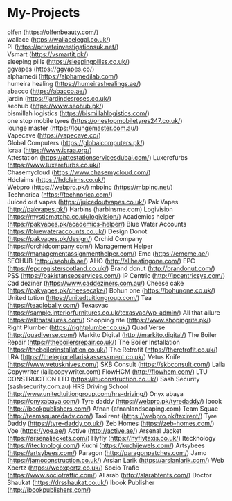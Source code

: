 # My-Projects
olfen (https://olfenbeauty.com/)  
wallace (https://wallacelegal.co.uk/)  
PI (https://privateinvestigationsuk.net/)  
Vsmart (https://vsmartit.pk/)  
sleeping pills (https://sleepingpillss.co.uk/)  
ggvapes (https://ggvapes.co/)  
alphamedi (https://alphamedilab.com/)  
humeira healing (https://humeirashealings.ae/)  
abacco (https://abacco.ae/)  
jardin (https://jardindesroses.co.uk/)  
seohub (https://www.seohub.pk/)  
bismillah logistics (https://bismillahlogistics.com/)  
one stop mobile tyres (https://onestopmobiletyres247.co.uk/)  
lounge master (https://loungemaster.com.au/)  
Vapecave (https://vapecave.co/)  
Global Computers (https://globalcomputers.pk/)  
Icraa (https://www.icraa.org/)  
Attestation (https://attestationservicesdubai.com/) 
Luxerefurbs (https://www.luxerefurbs.co.uk/)  
Chasemycloud (https://www.chasemycloud.com/)  
Hdclaims (https://hdclaims.co.uk/)  
Webpro (https://webpro.pk/) 
mbpinc (https://mbpinc.net/)  
Technorica (https://technorica.com/)  
Juiced out vapes (https://juicedoutvapes.co.uk/) 
Pak Vapes (http://pakvapes.pk/) 
Harbins (harbinsme.com) 
Logivision (https://mysticmatcha.co.uk/logivision/) 
Academics helper (https://pakvapes.pk/academics-helper/) 
Blue Water Accounts (https://bluewateraccounts.co.uk/) 
Design Donot (https://pakvapes.pk/design/)
Orchid Company (https://orchidcompany.com/) 
Management Helper (https://managementassignmenthelper.com/) 
Emc (https://emcme.ae/) 
SEOHUB (http://seohub.ae/) 
AHO (http://allheatingone.com/) 
EPC (https://epcregisterscotland.co.uk/)
Brand donut (http://brandonut.com/) 
PSS (https://pakistanseoservices.com/)
IP Centric (http://ipcentricsys.com/) 
Cad deziner (https://www.caddeziners.com.au/)
Cheese cake (https://pakvapes.pk/cheesecake/)
Bohun one (https://bohunone.co.uk/) 
United tution (https://unitedtuitiongroup.com/) 
Tea (https://teaglobally.com/)
Texasvac (https://sample.interiorfurnitures.co.uk/texasvac/wp-admin/) 
All that allure (https://allthatallures.com/) 
Shopping rite (https://www.shopingrite.pk/)
Right Plumber (https://rightplumber.co.uk/)
QuadiVerse (http://quadiverse.com/)
Markito Digital (http://markito.digital/)
The Boiler Repair (https://theboilersrepair.co.uk/)
The Boiler Installation (https://theboilerinstallation.co.uk/)
The Retrofit (https://theretrofit.co.uk/)
LRA (https://thelegionellariskassessment.co.uk/)
Vetus Knife (https://www.vetusknives.com/)
SKB Consult (https://skbconsult.com/)
Laila Copywriter (lailacopywriter.com)
FlowHCM (http://flowhcm.com/)
LTU CONSTRUCTION LTD (https://ltuconstruction.co.uk/)
Sash Security (sashsecurity.com.au)
HRS Driving School (http://www.unitedtuitiongroup.com/hrs-driving/)
Onyx abaya (https://onyxabaya.com/)
Tyre daddy (https://webpro.pk/tyredaddy/)
Ibook (http://ibookpublishers.com/)
Afnan (afnanlandscaping.com) 
Team Squae (http://teamsquaredadv.com/)
Taxi rent (https://webpro.pk/taxirent/)
Tyre Daddy (https://tyre-daddy.co.uk/)
Zeb Homes (https://zeb-homes.com/)
Voe (https://voe.ae/)
Active (http://active.ae/)
Arsenal Jacket (https://arsenaljackets.com/)
Hyfly (https://hyflytaxis.co.uk/)
Itecknology (https://itecknologi.com/)
Kuchi (https://kuchijewels.com/)
Artsybees (https://artsybees.com/)
Paragon (http://paragonpatches.com/)
Jamo (https://jamoconstruction.co.uk/)
Arslan Larik (https://arslanlarik.com/)
Web Xpertz (https://webxpertz.co.uk/)
Socio Trafic (https://www.sociotraffic.com/)
Al arab (http://alarabtents.com/)
Doctor Shaukat (https://drsshaukat.co.uk/)
Ibook Publisher (http://ibookpublishers.com/)
